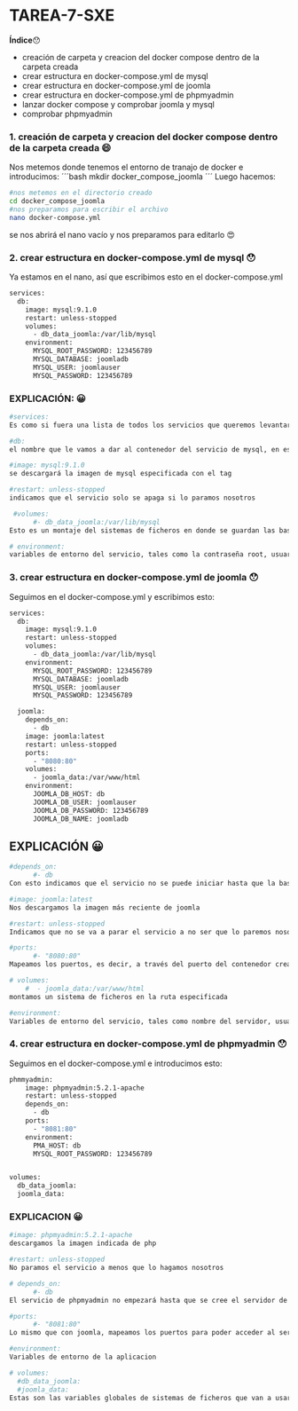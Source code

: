 # TAREA-7-SXE

**Índice**:hushed:
- creación de carpeta y creacion del docker compose dentro de la carpeta creada
- crear estructura en docker-compose.yml de mysql
- crear estructura en docker-compose.yml de joomla
- crear estructura en docker-compose.yml de phpmyadmin
- lanzar docker compose y comprobar joomla y mysql
- comprobar phpmyadmin

### 1. creación de carpeta y creacion del docker compose dentro de la carpeta creada 😄
Nos metemos donde tenemos el entorno de tranajo de docker e introducimos:
´´´bash
mkdir docker_compose_joomla
´´´
Luego hacemos:
```bash
#nos metemos en el directorio creado
cd docker_compose_joomla
#nos preparamos para escribir el archivo
nano docker-compose.yml
```
se nos abrirá el nano vacío y nos preparamos para editarlo :heart_eyes:

### 2. crear estructura en docker-compose.yml de mysql :hushed:
Ya estamos en el nano, así que escribimos esto en el docker-compose.yml
```bash
services:
  db:
    image: mysql:9.1.0
    restart: unless-stopped
    volumes:
      - db_data_joomla:/var/lib/mysql
    environment:
      MYSQL_ROOT_PASSWORD: 123456789
      MYSQL_DATABASE: joomladb
      MYSQL_USER: joomlauser
      MYSQL_PASSWORD: 123456789
```
### EXPLICACIÓN: :grinning:
```bash
#services:
Es como si fuera una lista de todos los servicios que queremos levantar con el docker compose
```

```bash
#db:
el nombre que le vamos a dar al contenedor del servicio de mysql, en este caso es db
```

```bash
#image: mysql:9.1.0
se descargará la imagen de mysql especificada con el tag
```

```bash
#restart: unless-stopped
indicamos que el servicio solo se apaga si lo paramos nosotros
```

```bash
 #volumes:
      #- db_data_joomla:/var/lib/mysql
Esto es un montaje del sistemas de ficheros en donde se guardan las base de datos de mysql, es decir, si el contenedor se corrompe, se pierde o lo que sea, en este sistema de ficheros db_data_joomla:, se guardarán las bases de datos
```

```bash
# environment:
variables de entorno del servicio, tales como la contraseña root, usuario, password...
```

### 3. crear estructura en docker-compose.yml de joomla :hushed:
Seguimos en el docker-compose.yml y escribimos esto:
```bash
services:
  db:
    image: mysql:9.1.0
    restart: unless-stopped
    volumes:
      - db_data_joomla:/var/lib/mysql
    environment:
      MYSQL_ROOT_PASSWORD: 123456789
      MYSQL_DATABASE: joomladb
      MYSQL_USER: joomlauser
      MYSQL_PASSWORD: 123456789

  joomla:
    depends_on:
      - db
    image: joomla:latest
    restart: unless-stopped
    ports:
      - "8080:80"
    volumes:
      - joomla_data:/var/www/html
    environment:
      JOOMLA_DB_HOST: db
      JOOMLA_DB_USER: joomlauser
      JOOMLA_DB_PASSWORD: 123456789
      JOOMLA_DB_NAME: joomladb
```

## EXPLICACIÓN :grinning:
```bash
#depends_on:
      #- db
Con esto indicamos que el servicio no se puede iniciar hasta que la base de datos empiece a funcionar
```

```bash
#image: joomla:latest
Nos descargamos la imagen más reciente de joomla
```

```bash
#restart: unless-stopped
Indicamos que no se va a parar el servicio a no ser que lo paremos nosotros
```

```bash
#ports:
      #- "8080:80"
Mapeamos los puertos, es decir, a través del puerto del contenedor creamos una conexión hacia el puerto 8080 para visualizar lo que hay
```

```bash
# volumes:
    #  - joomla_data:/var/www/html
montamos un sistema de ficheros en la ruta especificada
```

```bash
#environment:
Variables de entorno del servicio, tales como nombre del servidor, usuario...
```

### 4. crear estructura en docker-compose.yml de phpmyadmin :hushed:
Seguimos en el docker-compose.yml e introducimos esto:

```bash
phmmyadmin:
    image: phpmyadmin:5.2.1-apache
    restart: unless-stopped
    depends_on:
      - db
    ports:
      - "8081:80"
    environment:
      PMA_HOST: db
      MYSQL_ROOT_PASSWORD: 123456789


volumes:
  db_data_joomla:
  joomla_data:
```

### EXPLICACION :grinning:

```bash
#image: phpmyadmin:5.2.1-apache
descargamos la imagen indicada de php
```

```bash
#restart: unless-stopped
No paramos el servicio a menos que lo hagamos nosotros
```

```bash
# depends_on:
      #- db
El servicio de phpmyadmin no empezará hasta que se cree el servidor de base de datos mysql ya que depende de un servidor de base de datos para administrarla
```

```bash
#ports:
      #- "8081:80"
Lo mismo que con joomla, mapeamos los puertos para poder acceder al servidor de dentro del contenedor
```

```bash
#environment:
Variables de entorno de la aplicacion
```

```bash
# volumes:
  #db_data_joomla:
  #joomla_data:
Estas son las variables globales de sistemas de ficheros que van a usar joomla y mysql, se declaran fuera de la lista de servicios para que sea accesible para todos ellos
```

